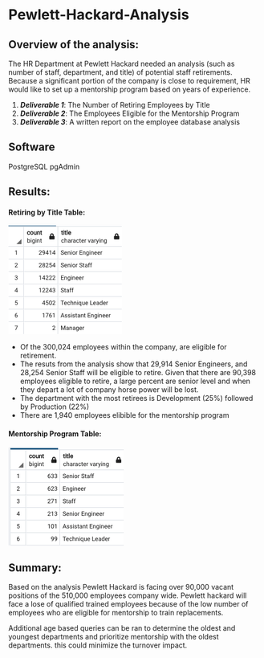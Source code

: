 # Pewlett-Hackard-Analysis


## Overview of the analysis:

The HR Department at Pewlett Hackard needed an analysis (such as number of staff, department, and title) of potential staff retirements. Because a significant portion of the company is close to requirement, HR would like to set up a mentorship program based on years of experience. 

1. ***Deliverable 1***: The Number of Retiring Employees by Title
2. ***Deliverable 2***: The Employees Eligible for the Mentorship Program
3. ***Deliverable 3***: A written report on the employee database analysis 

## Software
PostgreSQL pgAdmin

## Results: 
#### Retiring  by Title Table: 
![retiring based on title](https://github.com/ClayMack/Pewlett-Hackard-Analysis/blob/main/retiring_titles.png "retiring based on title")

* Of the 300,024 employees within the company, are eligible for retirement.
* The resuts from the analysis show that 29,914 Senior Engineers, and 28,254 Senior Staff will be eligible to retire. Given that there are 90,398 employees eligible to retire, a large percent are senior level and when they depart a lot of company horse power will be lost.
* The department with the most retirees is Development (25%) followed by Production (22%)
* There are 1,940 employees elibible for the mentorship program

#### Mentorship Program Table:
![mentorship based on title](https://github.com/ClayMack/Pewlett-Hackard-Analysis/blob/main/mentorship%20eligibility%20by%20title.png "mentorship based on title")


## Summary: 

Based on the analysis Pewlett Hackard is facing over 90,000 vacant positions of the 510,000 employees company wide. Pewlett hackard will face a lose of qualified trained employees because of the low number of employees who are eligible for mentorship to train replacements.

Additional age based queries can be ran to determine the oldest and youngest departments and prioritize mentorship with the oldest departments. this could minimize the turnover impact.
